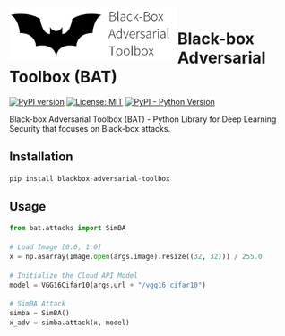<img src="https://raw.githubusercontent.com/wuhanstudio/blackbox-adversarial-toolbox/master/docs/images/bat.png" width=300px style="float: left;" >

# Black-box Adversarial Toolbox (BAT)

[![PyPI version](https://badge.fury.io/py/blackbox-adversarial-toolbox.svg)](https://badge.fury.io/py/blackbox-adversarial-toolbox)
[![License: MIT](https://img.shields.io/badge/License-MIT-yellow.svg)](https://opensource.org/licenses/MIT)
[![PyPI - Python Version](https://img.shields.io/pypi/pyversions/adversarial-robustness-toolbox)](https://pypi.org/project/adversarial-robustness-toolbox/)

Black-box Adversarial Toolbox (BAT) - Python Library for Deep Learning Security that focuses on Black-box attacks.

## Installation

```python
pip install blackbox-adversarial-toolbox
```



## Usage



```python
from bat.attacks import SimBA

# Load Image [0.0, 1.0]
x = np.asarray(Image.open(args.image).resize((32, 32))) / 255.0

# Initialize the Cloud API Model
model = VGG16Cifar10(args.url + "/vgg16_cifar10")

# SimBA Attack
simba = SimBA()
x_adv = simba.attack(x, model)
```

